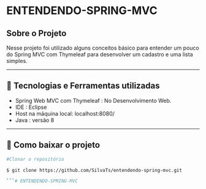 # ENTENDENDO-SPRING-MVC


## Sobre o Projeto

Nesse projeto foi utilizado alguns conceitos básico para entender um pouco do 
Spring MVC com Thymeleaf para desenvolver um cadastro e uma lista simples.

 ---
 
## 🚀 Tecnologias e Ferramentas utilizadas
 - Spring Web MVC com Thymeleaf : No Desenvolvimento Web.
 - IDE : Eclipse
 - Host na máquina local: localhost:8080/ 
 - Java : versão 8
 
 ---

## 📑 Como baixar o projeto

  ```bash
  #Clonar o repositório

  $ git clone https://github.com/SilvaTs/entendendo-spring-mvc.git

  ```# ENTENDENDO-SPRING-MVC


